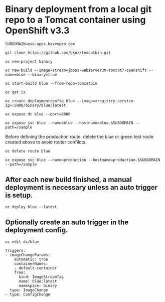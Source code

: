 # Binary deployment from a local git repo to a Tomcat container using OpenShift v3.3

`SUBDOMAIN=ose-apps.haveopen.com`

`git clone https://github.com/bkoz/tomcatbin.git`

`oc new-project binary`

`oc new-build --image-stream=jboss-webserver30-tomcat7-openshift --name=blue --binary=true`

`oc start-build blue --from-repo=tomcatbin`

`oc get is`

`oc create deploymentconfig blue --image=<registry-service-ip>:5000/binary/blue:latest`

`oc expose dc blue --port=8080`

`oc expose svc blue --name=blue --hostname=blue.$SUBDOMAIN --path=/sample`

Before defining the production route, delete the blue or green test route 
created above to avoid router confilcts.

`oc delete route blue`


`oc expose svc blue --name=production --hostname=production.$SUBDOMAIN --path=/sample`


## After each new build finished, a manual deployment is necessary unless an auto trigger is setup.

`oc deploy blue --latest`


## Optionally create an auto trigger in the deployment config. 

`oc edit dc/blue`

```
triggers:
- imageChangeParams:
    automatic: true
    containerNames:
    - default-container
    from:
      kind: ImageStreamTag
      name: blue:latest
      namespace: binary
  type: ImageChange
- type: ConfigChange
```
